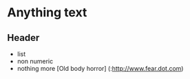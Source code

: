 # Anything text
## Header
- list
- non numeric
- nothing more
[Old body horror] (:http://www.fear.dot.com)
